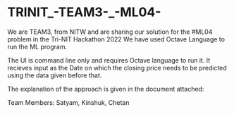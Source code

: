 # TRINIT_-TEAM3-_-ML04-

We are TEAM3, from NITW and are sharing our solution for the #ML04 problem in the Tri-NIT Hackathon 2022
We have used Octave Language to run the ML program.

The UI is command line only and requires Octave language to run it.
It recieves input as the Date on which the closing price needs to be predicted using the data given before that.

The explanation of the approach is given in the document attached: <link>


Team Members:
Satyam, Kinshuk, Chetan

